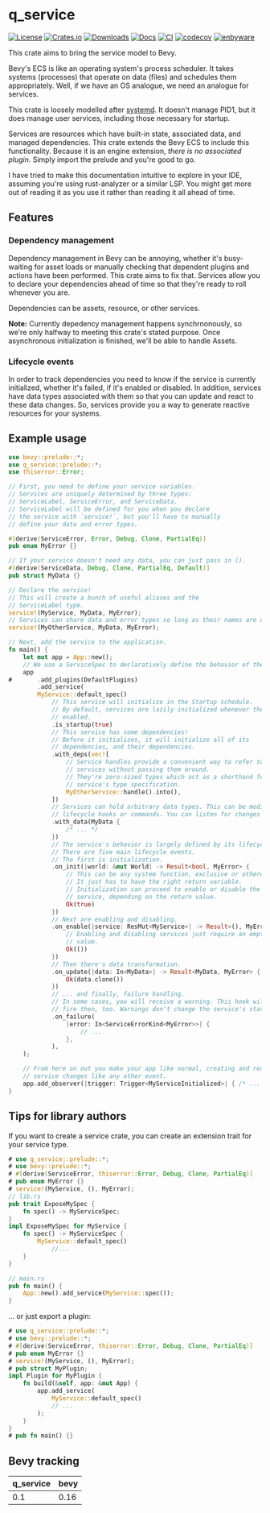 # q_service

[![License](https://img.shields.io/badge/license-MIT%2FApache-blue.svg)](https://github.com/bevyengine/bevy#license)
[![Crates.io](https://img.shields.io/crates/v/q_service.svg)](https://crates.io/crates/q_service)
[![Downloads](https://img.shields.io/crates/d/q_service.svg)](https://crates.io/crates/q_service)
[![Docs](https://docs.rs/q_service/badge.svg)](https://docs.rs/q_service/latest/q_service/)
[![CI](https://github.com/ada_x64/q_service/actions/workflows/ci/badge.svg)](https://github.com/ada-x64/q_service/actions)
[![codecov](https://codecov.io/github/ada-x64/q_service/graph/badge.svg?token=2gqZobeujo)](https://codecov.io/github/ada-x64/q_service)
[![enbyware](https://pride-badges.pony.workers.dev/static/v1?label=enbyware&labelColor=%23555&stripeWidth=8&stripeColors=FCF434%2CFFFFFF%2C9C59D1%2C2C2C2C "they/she")](https://en.pronouns.page/are/they&she)

This crate aims to bring the service model to Bevy.

Bevy's ECS is like an operating system's process scheduler. It takes systems
(processes) that operate on data (files) and schedules them appropriately.
Well, if we have an OS analogue, we need an analogue for services.

This crate is loosely modelled after [systemd](https://systemd.io).
It doesn't manage PID1, but it does manage user services, including those
necessary for startup.

Services are resources which have built-in state, associated data, and
managed dependencies. This crate extends the Bevy ECS to include this
functionality. Because it is an engine extension, _there is no associated
plugin._ Simply import the prelude and you're good to go.

I have tried to make this documentation intuitive to explore in your IDE,
assuming you're using rust-analyzer or a similar LSP. You might get more out
of reading it as you use it rather than reading it all ahead of time.

## Features

### Dependency management

Dependency management in Bevy can be annoying, whether it's busy-waiting for asset loads or manually
checking that dependent plugins and actions have been performed. This crate aims to fix that.
Services allow you to declare your dependencies ahead of time so that they're ready to roll
whenever you are.

Dependencies can be assets, resource, or other services.

__Note:__ Currently depedency management happens synchrnonously, so we're only halfway to meeting this crate's stated purpose. Once asynchronous initialization is finished, we'll be able to handle Assets.

### Lifecycle events

In order to track dependencies you need to know if the service is currently initialized, whether it's failed, if it's enabled or disabled. In addition, services have data types associated with them so that you can update and react to these data changes. So, services provide you a way to generate reactive resources for your systems.

## Example usage
```rust
use bevy::prelude::*;
use q_service::prelude::*;
use thiserror::Error;

// First, you need to define your service variables.
// Services are uniquely determined by three types:
// ServiceLabel, ServiceError, and ServiceData.
// ServiceLabel will be defined for you when you declare
// the service with `service!`, but you'll have to manually
// define your data and error types.

#[derive(ServiceError, Error, Debug, Clone, PartialEq)]
pub enum MyError {}

// If your service doesn't need any data, you can just pass in ().
#[derive(ServiceData, Debug, Clone, PartialEq, Default)]
pub struct MyData {}

// Declare the service!
// This will create a bunch of useful aliases and the
// ServiceLabel type.
service!(MyService, MyData, MyError);
// Services can share data and error types so long as their names are distinct.
service!(MyOtherService, MyData, MyError);

// Next, add the service to the application.
fn main() {
    let mut app = App::new();
    // We use a ServiceSpec to declaratively define the behavior of the service.
    app
#       .add_plugins(DefaultPlugins)
        .add_service(
        MyService::default_spec()
            // This service will initialize in the Startup schedule.
            // By default, services are lazily initialized whenever they are
            // enabled.
            .is_startup(true)
            // This service has some dependencies!
            // Before it initializes, it will initialize all of its
            // dependencies, and their dependencies.
            .with_deps(vec![
                // Service handles provide a convenient way to refer to
                // services without passing them around.
                // They're zero-sized types which act as a shorthand for the
                // service's type specification.
                MyOtherService::handle().into(),
            ])
            // Services can hold arbitrary data types. This can be modified by using
            // lifecycle hooks or commands. You can listen for changes by using events.
            .with_data(MyData {
                /* ... */
            })
            // The service's behavior is largely defined by its lifecycle hooks.
            // There are five main lifecycle events.
            // The first is initialization.
            .on_init(|world: &mut World| -> Result<bool, MyError> {
                // This can be any system function, exclusive or otherwise.
                // It just has to have the right return variable.
                // Initialization can proceed to enable or disable the
                // service, depending on the return value.
                Ok(true)
            })
            // Next are enabling and disabling.
            .on_enable(|service: ResMut<MyService>| -> Result<(), MyError> {
                // Enabling and disabling services just require an empty return
                // value.
                Ok(())
            })
            // Then there's data transformation.
            .on_update(|data: In<MyData>| -> Result<MyData, MyError> {
                Ok(data.clone())
            })
            // ... and finally, failure handling.
            // In some cases, you will receive a warning. This hook will
            // fire then, too. Warnings don't change the service's state.
            .on_failure(
                |error: In<ServiceErrorKind<MyError>>| {
                    // ...
                },
            ),
    );

    // From here on out you make your app like normal, creating and reacting to
    // service changes like any other event.
    app.add_observer(|trigger: Trigger<MyServiceInitialized>| { /* ... */ });
}
```

## Tips for library authors

If you want to create a service crate, you can create an extension trait for your service type.
```rust
# use q_service::prelude::*;
# use bevy::prelude::*;
# #[derive(ServiceError, thiserror::Error, Debug, Clone, PartialEq)]
# pub enum MyError {}
# service!(MyService, (), MyError);
// lib.rs
pub trait ExposeMySpec {
    fn spec() -> MyServiceSpec;
}
impl ExposeMySpec for MyService {
    fn spec() -> MyServiceSpec {
        MyService::default_spec()
            //...
    }
}

// main.rs
pub fn main() {
    App::new().add_service(MyService::spec());
}
```

... or just export a plugin:
```rust
# use q_service::prelude::*;
# use bevy::prelude::*;
# #[derive(ServiceError, thiserror::Error, Debug, Clone, PartialEq)]
# pub enum MyError {}
# service!(MyService, (), MyError);
# pub struct MyPlugin;
impl Plugin for MyPlugin {
    fn build(&self, app: &mut App) {
        app.add_service(
            MyService::default_spec()
            // ...
        );
    }
}
# pub fn main() {}
```

## Bevy tracking

| q_service | bevy |
| --- | --- |
| 0.1 | 0.16 |

